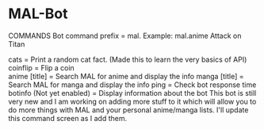 # MAL-Bot
COMMANDS
Bot command prefix = mal.
Example: mal.anime Attack on Titan

<Random>
cats = Print a random cat fact. (Made this to learn the very basics of API)
coinflip = Flip a coin

<Search>
anime [title] = Search MAL for anime and display the info
manga [title] = Search MAL for manga and display the info

<Logistical>
ping = Check bot response time
botinfo (Not yet enabled) = Display information about the bot

<Extra Info>
This bot is still very new and I am working on adding more stuff to it which will allow you to do more things with MAL and your personal anime/manga lists. I'll update this command screen as I add them.

